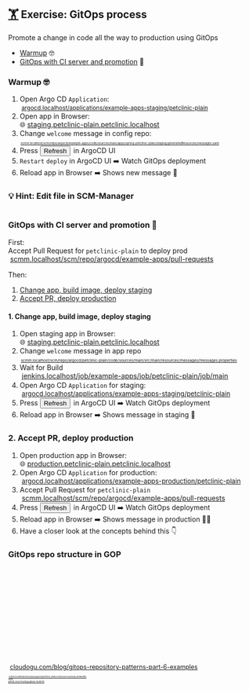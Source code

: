 <!-- .slide: id="exercise-gitops" -->
## [🏋️](#exercises) Exercise: GitOps process <img data-src="images/Git-Icon-1788C.svg" style="height: 1.2em; vertical-align: middle;"/> <img data-src="images/OCI-logo.svg" style="height: 1.2em; vertical-align: middle;" /> <img data-src="images/argo-icon.svg" style="height: 1.2em; vertical-align: middle;"/> <img data-src="images/jenkins.svg" style="height: 1.2em; vertical-align: middle;"/>
Promote a change in code all the way to production using GitOps

* [Warmup](#gitops-warmup) 🤓
* [GitOps with CI server and promotion](#gitops-ci-promotion) 🚀



### Warmup 🤓
<!-- .slide: id="gitops-warmup" -->

1. Open Argo CD `Application`:  
  <span style="font-size: 85%"><img data-src="images/argo-icon.svg" style="height: 1.2em; vertical-align: middle;"/> <a href="http://argocd.localhost/applications/example-apps-staging/petclinic-plain">argocd.localhost/applications/example-apps-staging/petclinic-plain</a></span>
2. Open app in Browser:  
  🌐 [staging.petclinic-plain.petclinic.localhost](http://staging.petclinic-plain.petclinic.localhost/)
3. Change `welcome` message in config repo:  
  <span style="font-size: 43%"><img data-src="images/Git-Icon-1788C.svg" style="height: 1.2em; vertical-align: middle;"/> <a href="http://scmm.localhost/scm/repo/argocd/example-apps/code/sources/main/apps/spring-petclinic-plain/staging/generatedResources/messages.yaml/">scmm.localhost/scm/repo/argocd/example-apps/code/sources/main/apps/spring-petclinic-plain/staging/generatedResources/messages.yaml</a>
4. Press <button class="argo-button argo-button--base" style="margin-right: 2px;"><i class="fa fa-redo" style="margin-left: -5px; margin-right: 5px;"></i><span class="show-for-medium">Refresh</span></div></button> in ArgoCD UI
5. `Restart` `deploy` in ArgoCD UI
  ➡️ Watch GitOps deployment
6. <i class="fas fa-sync"></i> Reload app in Browser
  ➡️ Shows new message 🥳



### 💡 Hint: Edit file in SCM-Manager

<img style="border-radius: 5px;" data-src="images/scmm-edit.png" width="70%" />




### GitOps with CI server and promotion 🚀
<!-- .slide: id="gitops-ci-promotion" -->

First:  
Accept Pull Request for `petclinic-plain` to deploy prod  
<img data-src="images/Git-Icon-1788C.svg" style="height: 1.2em; vertical-align: middle;"/> <a href="http://scmm.localhost/scm/repo/argocd/example-apps/pull-requests/">scmm.localhost/scm/repo/argocd/example-apps/pull-requests</a></span>

Then:

1. [Change app, build image, deploy staging](#gitops-ci-1)
2. [Accept PR, deploy production](#gitops-ci-2)



#### 1. Change app, build image, deploy staging
<!-- .slide: id="gitops-ci-1" -->
<!-- .slide: style="font-size:90%"  -->

1. Open staging app in Browser:  
  🌐 [staging.petclinic-plain.petclinic.localhost](http://staging.petclinic-plain.petclinic.localhost/)
2. Change `welcome` message in app repo  
  <span style="font-size: 55%"><img data-src="images/Git-Icon-1788C.svg" style="height: 1.2em; vertical-align: middle;"/> <a href="http://scmm.localhost/scm/repo/argocd/petclinic-plain/code/sources/main/src/main/resources/messages/messages.properties/">scmm.localhost/scm/repo/argocd/petclinic-plain/code/sources/main/src/main/resources/messages/messages.properties</a>
3. Wait for Build   
  <span style="font-size: 100%"><img data-src="images/jenkins.svg" style="height: 1.2em; vertical-align: middle;"/> <a href="http://jenkins.localhost/job/example-apps/job/petclinic-plain/job/main/">jenkins.localhost/job/example-apps/job/petclinic-plain/job/main</a></span>
4. Open Argo CD `Application` for staging:  
  <span style="font-size: 95%"><img data-src="images/argo-icon.svg" style="height: 1.2em; vertical-align: middle;"/> <a href="http://argocd.localhost/applications/example-apps-staging/petclinic-plain">argocd.localhost/applications/example-apps-staging/petclinic-plain</a></span>
5. Press <button class="argo-button argo-button--base" style="margin-right: 2px;"><i class="fa fa-redo" style="margin-left: -5px; margin-right: 5px;"></i><span class="show-for-medium">Refresh</span></div></button> in ArgoCD UI
 ➡️ Watch GitOps deployment
6. <i class="fas fa-sync"></i> Reload app in Browser
   ➡️ Shows message in staging 🥳



### 2. Accept PR, deploy production
<!-- .slide: id="gitops-ci-2" -->
<!-- .slide: style="font-size:90%"  -->

1. Open production app in Browser:  
  🌐 [production.petclinic-plain.petclinic.localhost](http://production.petclinic-plain.petclinic.localhost/)
2. Open Argo CD `Application` for production:  
   <span style="font-size: 95%"><img data-src="images/argo-icon.svg" style="height: 1.2em; vertical-align: middle;"/> <a href="http://argocd.localhost/applications/example-apps-production/petclinic-plain">argocd.localhost/applications/example-apps-production/petclinic-plain</a></span>
3. Accept Pull Request for `petclinic-plain`  
   <img data-src="images/Git-Icon-1788C.svg" style="height: 1.2em; vertical-align: middle;"/> <a href="http://scmm.localhost/scm/repo/argocd/example-apps/pull-requests/">scmm.localhost/scm/repo/argocd/example-apps/pull-requests</a></span>
4. Press <button class="argo-button argo-button--base" style="margin-right: 2px;"><i class="fa fa-redo" style="margin-left: -5px; margin-right: 5px;"></i><span class="show-for-medium">Refresh</span></div></button> in ArgoCD UI
   ➡️ Watch GitOps deployment
5. <i class="fas fa-sync"></i> Reload app in Browser
   ➡️ Shows message in production 🥳🥳
6. Have a closer look at the concepts behind this <a class="navigate-next">👇️</a>



### GitOps repo structure in GOP
<!-- .slide: id="gop-repo-structure" -->

<div class="container"  style="margin-bottom: -40px; margin-top: -30px" >
  <div class="column">
    <img data-src="images/gop-repos.svg" width="93%" />
  </div>
  <div style="margin-top: 250px; font-size: 30%;">
    <div><img data-src="images/Git-Icon-1788C.svg" style="height: 1.2em; vertical-align: middle;"/> <a href="http://scmm.localhost/scm/repo/argocd/petclinic-plain/code/sources/main/Jenkinsfile/">scmm.localhost/scm/repo/argocd/petclinic-plain/code/sources/main/Jenkinsfile</a></div>
    <div>uses</div>
    <div><i class='fab fa-github'></i> <a href="https://github.com/cloudogu/gitops-build-lib">github.com/cloudogu/gitops-build-lib</a></div>
  </div>
</div>

<div style="clear: both; font-size: 90%">
  <img data-src="images/logo3.svg" style="height: 1.2em; vertical-align: middle;"/> <a href="https://cloudogu.com/blog/gitops-repository-patterns-part-6-examples">cloudogu.com/blog/gitops-repository-patterns-part-6-examples</a>
</div>